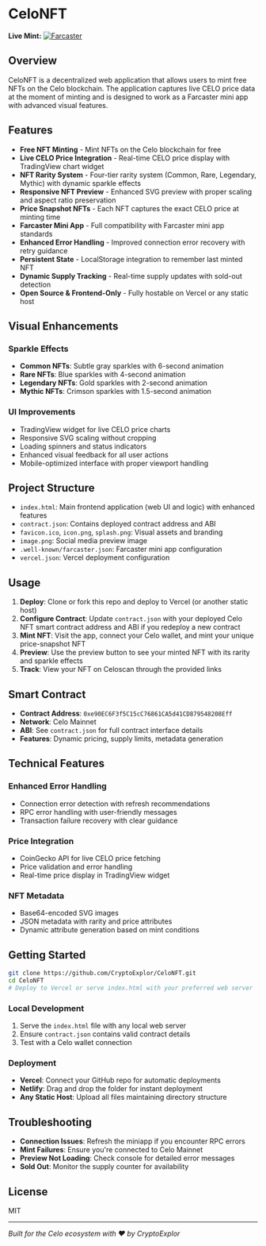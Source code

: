 # CeloNFT

 **Live Mint:** 
[![Farcaster](https://img.shields.io/badge/Farcaster-@CeloNFT?style=for-the-badge&logo=farcaster)](https://farcaster.xyz/miniapps/Tip8ngTAKnHC/celo-nft)

## Overview

CeloNFT is a decentralized web application that allows users to mint free NFTs on the Celo blockchain. The application captures live CELO price data at the moment of minting and is designed to work as a Farcaster mini app with advanced visual features.

## Features

- **Free NFT Minting** - Mint NFTs on the Celo blockchain for free
- **Live CELO Price Integration** - Real-time CELO price display with TradingView chart widget
- **NFT Rarity System** - Four-tier rarity system (Common, Rare, Legendary, Mythic) with dynamic sparkle effects
- **Responsive NFT Preview** - Enhanced SVG preview with proper scaling and aspect ratio preservation
- **Price Snapshot NFTs** - Each NFT captures the exact CELO price at minting time
- **Farcaster Mini App** - Full compatibility with Farcaster mini app standards
- **Enhanced Error Handling** - Improved connection error recovery with retry guidance
- **Persistent State** - LocalStorage integration to remember last minted NFT
- **Dynamic Supply Tracking** - Real-time supply updates with sold-out detection
- **Open Source & Frontend-Only** - Fully hostable on Vercel or any static host

## Visual Enhancements

### Sparkle Effects
- **Common NFTs**: Subtle gray sparkles with 6-second animation
- **Rare NFTs**: Blue sparkles with 4-second animation
- **Legendary NFTs**: Gold sparkles with 2-second animation
- **Mythic NFTs**: Crimson sparkles with 1.5-second animation

### UI Improvements
- TradingView widget for live CELO price charts
- Responsive SVG scaling without cropping
- Loading spinners and status indicators
- Enhanced visual feedback for all user actions
- Mobile-optimized interface with proper viewport handling

## Project Structure

- `index.html`: Main frontend application (web UI and logic) with enhanced features
- `contract.json`: Contains deployed contract address and ABI
- `favicon.ico`, `icon.png`, `splash.png`: Visual assets and branding
- `image.png`: Social media preview image
- `.well-known/farcaster.json`: Farcaster mini app configuration
- `vercel.json`: Vercel deployment configuration

## Usage

1. **Deploy**: Clone or fork this repo and deploy to Vercel (or another static host)
2. **Configure Contract**: Update `contract.json` with your deployed Celo NFT smart contract address and ABI if you redeploy a new contract
3. **Mint NFT**: Visit the app, connect your Celo wallet, and mint your unique price-snapshot NFT
4. **Preview**: Use the preview button to see your minted NFT with its rarity and sparkle effects
5. **Track**: View your NFT on Celoscan through the provided links

## Smart Contract

- **Contract Address**: `0xe90EC6F3f5C15cC76861CA5d41CD879548208Eff`
- **Network**: Celo Mainnet
- **ABI**: See `contract.json` for full contract interface details
- **Features**: Dynamic pricing, supply limits, metadata generation

## Technical Features

### Enhanced Error Handling
- Connection error detection with refresh recommendations
- RPC error handling with user-friendly messages
- Transaction failure recovery with clear guidance

### Price Integration
- CoinGecko API for live CELO price fetching
- Price validation and error handling
- Real-time price display in TradingView widget

### NFT Metadata
- Base64-encoded SVG images
- JSON metadata with rarity and price attributes
- Dynamic attribute generation based on mint conditions

## Getting Started

```bash
git clone https://github.com/CryptoExplor/CeloNFT.git
cd CeloNFT
# Deploy to Vercel or serve index.html with your preferred web server
```

### Local Development

1. Serve the `index.html` file with any local web server
2. Ensure `contract.json` contains valid contract details
3. Test with a Celo wallet connection

### Deployment

- **Vercel**: Connect your GitHub repo for automatic deployments
- **Netlify**: Drag and drop the folder for instant deployment
- **Any Static Host**: Upload all files maintaining directory structure

## Troubleshooting

- **Connection Issues**: Refresh the miniapp if you encounter RPC errors
- **Mint Failures**: Ensure you're connected to Celo Mainnet
- **Preview Not Loading**: Check console for detailed error messages
- **Sold Out**: Monitor the supply counter for availability

## License

MIT

---

*Built for the Celo ecosystem with ❤️ by CryptoExplor*
